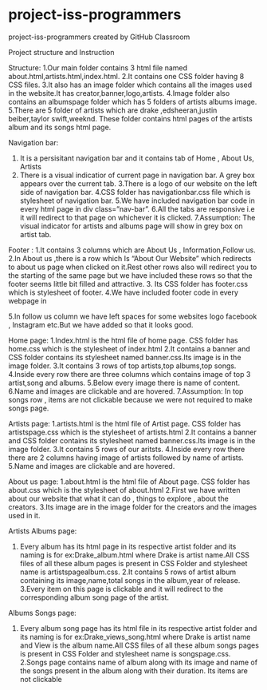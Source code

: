 # project-iss-programmers
project-iss-programmers created by GitHub Classroom

Project structure and Instruction

Structure:
1.Our main folder contains 3 html file named about.html,artists.html,index.html.
2.It contains one CSS folder having 8 CSS files.
3.It also has an image folder which contains all the images used in the website.It has creator,banner,logo,artists.
4.Image folder also contains an albumspage folder which has 5 folders of artists albums image.
5.There are 5 folder of artists which are drake ,edsheeran,justin beiber,taylor swift,weeknd. These folder contains html pages of the artists album and its songs html page.


Navigation bar:
1. It is a persisitant navigation bar and it contains tab of Home , About Us, Artists
2. There is a visual indicatior of current page in navigation bar. A grey box appears over the current tab.
3.There is a logo of our website on the left side of navigation bar.
4.CSS folder has navigationbar.css file which is stylesheet of navigation bar.
5.We have included navigation bar code in every html page in div class=”nav-bar”.
6.All the tabs are responsive i.e it will redirect to that page on whichever it is clicked.
7.Assumption: The visual indicator for artists and albums page will show in grey box on artist tab.


Footer :
1.It contains 3 columns which are About Us , Information,Follow us.
2.In About us ,there is a row which Is “About Our Website” which redirects to about us page when clicked on it.Rest other rows also will redirect you to the starting of the  same page but we have included these rows so that the footer seems little bit filled and attractive.
3. Its CSS folder has footer.css which is stylesheet of footer.
4.We have included footer code in every webpage in <footer class=”footer”>
5.In follow us column we have left spaces for some websites logo facebook , Instagram etc.But we have added so that it looks good.


Home page:
1.Index.html is the html file of home page. CSS folder has home.css which is the stylesheet of index.html
2.It contains a banner and CSS folder contains its stylesheet named banner.css.Its image is in the image folder.
3.It contains 3 rows of top artists,top albums,top songs.
4.Inside every row there are three columns which contains image of top 3 artist,song and albums.
5.Below every image there is name of content.
6.Name and images are clickable and are hovered.
7.Assumption: In top songs row , items are not clickable because we were not required to make songs page.


Artists page:
1.artists.html is the html file of Artist page. CSS folder has artistspage.css which is the stylesheet of artists.html
2.It contains a banner and CSS folder contains its stylesheet named banner.css.Its image is in the image folder.
3.It contains 5 rows of our aritsts.
4.Inside every row there there are 2 columns having image of artists followed by name of artists.
5.Name and images are clickable and are hovered.


About us page:
1.about.html is the html file of About page. CSS folder has about.css which is the stylesheet of about.html
2.First we have written about our website that what it can do , things to explore , about the creators.
3.Its image are in the image folder for the creators and the images used in it.


Artists Albums page:
1. Every  album has its html page in its respective artist folder and its naming is for ex:Drake_album.html where Drake is artist name.All CSS files of all these album pages is present in CSS Folder and stylesheet name is artistspagealbum.css.
2.It contains 5 rows of  artist album containing its image,name,total songs in the album,year of release.
3.Every item on this page is clickable and it will redirect to the corresponding album song page of the artist.


Albums Songs page:
1. Every  album song page has its html file in its respective artist folder and its naming is for ex:Drake_views_song.html where Drake is artist name and View is the album name.All CSS files of all these album songs pages is present in CSS Folder and stylesheet name is songspage.css.
2.Songs page contains name of album along with its image and name of the songs present in the album along with their duration. Its items are not clickable


